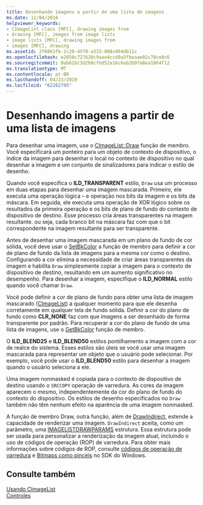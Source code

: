 ```yaml
---
title: Desenhando imagens a partir de uma lista de imagens
ms.date: 11/04/2016
helpviewer_keywords:
- CImageList class [MFC], drawing images from
- drawing [MFC], images from image lists
- image lists [MFC], drawing images from
- images [MFC], drawing
ms.assetid: 2f6063fb-1c28-45f8-a333-008c064db11c
ms.openlocfilehash: e2058c727620c9aae4ccd9a3fbeaae02c78ce8c6
ms.sourcegitcommit: 0ab61bc3d2b6cfbd52a16c6ab2b97a8ea1864f12
ms.translationtype: MT
ms.contentlocale: pt-BR
ms.lasthandoff: 04/23/2019
ms.locfileid: "62262795"
---
```

# <a name="drawing-images-from-an-image-list"></a>Desenhando imagens a partir de uma lista de imagens

Para desenhar uma imagem, use o [CImageList::Draw](../mfc/reference/cimagelist-class.md#draw) função de membro. Você especificará um ponteiro para um objeto de contexto de dispositivo, o índice da imagem para desenhar o local no contexto de dispositivo no qual desenhar a imagem e um conjunto de sinalizadores para indicar o estilo de desenho.

Quando você especifica o **ILD_TRANSPARENT** estilo, `Draw` usa um processo em duas etapas para desenhar uma imagem mascarada. Primeiro, ele executa uma operação lógica – e operação nos bits da imagem e os bits da máscara. Em seguida, ele executa uma operação de XOR lógico sobre os resultados da primeira operação e os bits de plano de fundo do contexto de dispositivo de destino. Esse processo cria áreas transparentes na imagem resultante. ou seja, cada branco bit na máscara faz com que o bit correspondente na imagem resultante para ser transparente.

Antes de desenhar uma imagem mascarada em um plano de fundo de cor sólida, você deve usar o [SetBkColor](../mfc/reference/cimagelist-class.md#setbkcolor) a função de membro para definir a cor de plano de fundo da lista de imagens para a mesma cor como o destino. Configurando a cor elimina a necessidade de criar áreas transparentes da imagem e habilita `Draw` simplesmente copiar a imagem para o contexto de dispositivo de destino, resultando em um aumento significativo no desempenho. Para desenhar a imagem, especifique o **ILD_NORMAL** estilo quando você chamar `Draw`.

Você pode definir a cor de plano de fundo para obter uma lista de imagem mascarado ([CImageList](../mfc/reference/cimagelist-class.md)) a qualquer momento para que ele desenha corretamente em qualquer tela de fundo sólida. Definir a cor do plano de fundo como **CLR_NONE** faz com que imagens a ser desenhado de forma transparente por padrão. Para recuperar a cor do plano de fundo de uma lista de imagens, use o [GetBkColor](../mfc/reference/cimagelist-class.md#getbkcolor) função de membro.

O **ILD_BLEND25** e **ILD_BLEND50** estilos pontilhamento a imagem com a cor de realce do sistema. Esses estilos são úteis se você usar uma imagem mascarada para representar um objeto que o usuário pode selecionar. Por exemplo, você pode usar o **ILD_BLEND50** estilo para desenhar a imagem quando o usuário seleciona a ele.

Uma imagem nonmasked é copiada para o contexto de dispositivo de destino usando o `SRCCOPY` operação de varredura. As cores da imagem aparecem o mesmo, independentemente da cor do plano de fundo do contexto do dispositivo. Os estilos de desenho especificados no `Draw` também não têm nenhum efeito na aparência de uma imagem nonmasked.

A função de membro Draw, outra função, além de [DrawIndirect](../mfc/reference/cimagelist-class.md#drawindirect), estende a capacidade de renderizar uma imagem. `DrawIndirect` aceita, como um parâmetro, uma [IMAGELISTDRAWPARAMS](/windows/desktop/api/commctrl/ns-commctrl-_imagelistdrawparams) estrutura. Essa estrutura pode ser usada para personalizar a renderização da imagem atual, incluindo o uso de códigos de operação (ROP) de varredura. Para obter mais informações sobre códigos de ROP, consulte [códigos de operação de varredura](/windows/desktop/gdi/raster-operation-codes) e [Bitmaps como pincéis](/windows/desktop/gdi/bitmaps-as-brushes) no SDK do Windows.

## <a name="see-also"></a>Consulte também

[Usando CImageList](../mfc/using-cimagelist.md)<br/>
[Controles](../mfc/controls-mfc.md)
